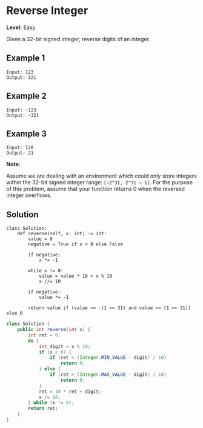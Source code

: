# Reverse Integer

**Level:** Easy

Given a 32-bit signed integer, reverse digits of an integer.

## Example 1

```text
Input: 123
Output: 321
```

## Example 2

```text
Input: -123
Output: -321
```

## Example 3

```text
Input: 120
Output: 21
```

**Note:**

Assume we are dealing with an environment which could only store integers within the 32-bit signed integer range: `[−2^31, 2^31 − 1]`. For the purpose of this problem, assume that your function returns 0 when the reversed integer overflows.

## Solution

```python3
class Solution:
    def reverse(self, x: int) -> int:
        value = 0
        negative = True if x < 0 else False

        if negative:
            x *= -1

        while x != 0:
            value = value * 10 + x % 10
            x //= 10

        if negative:
            value *= -1

        return value if (value >= -(1 << 31) and value <= (1 << 31)) else 0
```

```java
class Solution {
    public int reverse(int x) {
        int ret = 0;
        do {
            int digit = x % 10;
            if (x < 0) {
                if (ret < (Integer.MIN_VALUE - digit) / 10)
                    return 0;
            } else {
                if (ret > (Integer.MAX_VALUE - digit) / 10)
                    return 0;
            }
            ret = 10 * ret + digit;
            x /= 10;
        } while (x != 0);
        return ret;
    }
}
```
